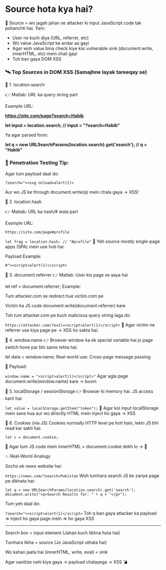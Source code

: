 # Source hota kya hai?
🔸 Source = wo jagah jahan se attacker ki input JavaScript code tak pohanchti hai.
Yani:

- User ne kuch diya (URL, referrer, etc)
- Wo value JavaScript ke andar aa gayi
- Agar woh value bina check kiye kisi vulnerable sink (document.write, innerHTML, etc) mein chali gayi
- Toh ban gaya DOM XSS

### 🛰️ Top Sources in DOM XSS (Samajhne layak tareeqay se)

🔹 1. location.search

👉 Matlab: URL ka query string part

Example URL:

**https://site.com/page?search=Habib**

**let input = location.search; // input = "?search=Habib"**

Ya agar parsed form:

**let q = new URLSearchParams(location.search).get('search'); // q = "Habib"**

### 📌 Penetration Testing Tip:
Agar tum payload daal do:

```?search="><svg onload=alert(1)>```

Aur wo JS ke through document.write(q) mein chala gaya → XSS!

🔹 2. location.hash

👉 Matlab: URL ka hash/# wala part

Example URL:

```https://site.com/page#profile```

```let frag = location.hash; // "#profile"```
📌 Yeh source mostly single-page apps (SPA) mein use hoti hai.

Payload Example:

```#"><script>alert(1)</script>```

🔹 3. document.referrer
👉 Matlab: User kis page se aaya hai

let ref = document.referrer;
Example:

Tum attacker.com se redirect hue victim.com pe

Victim ka JS code document.write(document.referrer) kare

Toh tum attacker.com pe kuch malicious query string laga do:

```https://attacker.com/?evil=<script>alert(1)</script>```
📌 Agar victim ne referrer use kiya page pe → XSS ho sakta hai.

🔹 4. window.name
👉 Browser window ka ek special variable hai jo page switch hone par bhi same rehta hai.

let data = window.name;
Real-world use: Cross-page message passing

📌 Payload:

```window.name = "<script>alert(1)</script>"```
Agar agla page document.write(window.name) kare → boom

🔹 5. localStorage / sessionStorage
👉 Browser ki memory hai. JS access karti hai:

```let value = localStorage.getItem("token");```
📌 Agar koi input localStorage mein save hua aur wo directly HTML mein inject ho gaya → XSS

🔹 6. Cookies (via JS)
Cookies normally HTTP level pe hoti hain, lekin JS bhi read kar sakti hai:

```let c = document.cookie;```

📌 Agar tum JS code mein innerHTML = document.cookie dekh lo → 🧨

💥 Real-World Analogy

Socho ek news website hai:

```https://news.com/?search=Pakistan```
Woh tumhara search JS ke zariye page pe dikhata hai:

```let q = new URLSearchParams(location.search).get('search'); document.write("<p>Search Results for: " + q + "</p>");```

Tum yeh daal do:

```?search="><script>alert(1)</script>```
Toh q ban gaya attacker ka payload ⇒ inject ho gaya page mein ⇒ ho gaya XSS

---

Search box = input element (Jahan kuch likhna hota hai)

Tumhara likha = source (Jo JavaScript uthata hai)

Wo kahan jaata hai (innerHTML, write, eval) = sink

Agar sanitize nahi kiya gaya → payload chalayega → XSS 💣
